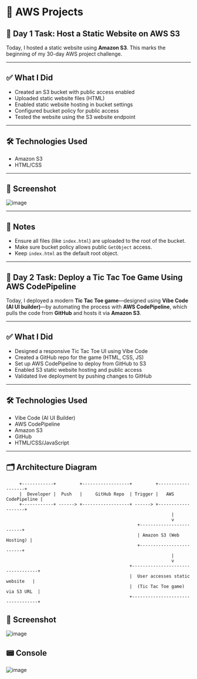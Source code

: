 # 🚀 AWS Projects

## 📅 Day 1 Task: Host a Static Website on AWS S3

Today, I hosted a static website using **Amazon S3**. This marks the beginning of my 30-day AWS project challenge.

---

## ✅ What I Did

- Created an S3 bucket with public access enabled
- Uploaded static website files (HTML)
- Enabled static website hosting in bucket settings
- Configured bucket policy for public access
- Tested the website using the S3 website endpoint

---


## 🛠️ Technologies Used

- Amazon S3
- HTML/CSS

---

## 📸 Screenshot
![image](https://github.com/user-attachments/assets/e600b251-d65d-4e75-9b38-f96a421513ae)


---

## 📌 Notes

- Ensure all files (like `index.html`) are uploaded to the root of the bucket.
- Make sure bucket policy allows public `GetObject` access.
- Keep `index.html` as the default root object.

---

## 📅 Day 2 Task: Deploy a Tic Tac Toe Game Using AWS CodePipeline

Today, I deployed a modern **Tic Tac Toe game**—designed using **Vibe Code (AI UI builder)**—by automating the process with **AWS CodePipeline**, which pulls the code from **GitHub** and hosts it via **Amazon S3**.

---

## ✅ What I Did

- Designed a responsive Tic Tac Toe UI using Vibe Code
- Created a GitHub repo for the game (HTML, CSS, JS)
- Set up AWS CodePipeline to deploy from GitHub to S3
- Enabled S3 static website hosting and public access
- Validated live deployment by pushing changes to GitHub

---

## 🛠️ Technologies Used

- Vibe Code (AI UI Builder)  
- AWS CodePipeline  
- Amazon S3  
- GitHub  
- HTML/CSS/JavaScript

---

## 🗂️ Architecture Diagram

```plaintext
     +------------+         +------------------+         +-------------------+
     |  Developer |  Push   |     GitHub Repo  | Trigger |   AWS CodePipeline |
     +------------+ ------> +------------------+ ------> +-------------------+
                                                               |
                                                               v
                                                  +-------------------------+
                                                  | Amazon S3 (Web Hosting) |
                                                  +-------------------------+
                                                               |
                                                               v
                                               +----------------------------------+
                                               |  User accesses static website   |
                                               |  (Tic Tac Toe game) via S3 URL  |
                                               +----------------------------------+
```
## 📸 Screenshot
![image](https://github.com/user-attachments/assets/43d4a836-44ed-4783-abb2-04667eda7d04)

## 📟 Console
![image](https://github.com/user-attachments/assets/e9ae32ff-8d11-48f0-a2ce-9bbee639b890)
